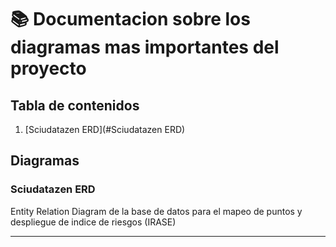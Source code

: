 # 📚 Documentacion sobre los diagramas mas importantes del proyecto

## Tabla de contenidos
1. [Sciudatazen ERD](#Sciudatazen ERD)


## Diagramas
### Sciudatazen ERD
Entity Relation Diagram de la base de datos para el mapeo de puntos y despliegue de indice de riesgos (IRASE)

***

